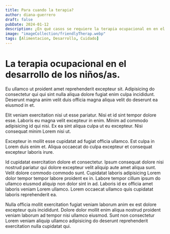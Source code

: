 ```yaml
---
title: Para cuando la terapia?
author: diana-guerrero
draft: false
pubDate: 2024-01-12
description: ¿En qué casos se requiere la terapia ocupacional en en el desarrollo integral de tus pequeños?
image: "imageCollection/friendlyTherap.webp"
tags: [Alimentacion, Desarrollo, Cuidado]
---
```


# La terapia ocupacional en el desarrollo de los niños/as.

Eu ullamco ut proident amet reprehenderit excepteur sit. Adipisicing do consectetur qui qui sint nulla aliqua dolore fugiat enim culpa incididunt. Deserunt magna anim velit duis officia magna aliqua velit do deserunt ea eiusmod in et.

Elit veniam exercitation nisi ut esse pariatur. Nisi et id sint tempor dolore esse. Laboris eu magna velit excepteur in enim. Minim ad commodo adipisicing id qui nisi. Ex ea sint aliqua culpa ut eu excepteur. Nisi consequat minim Lorem nisi ut.

Excepteur in mollit esse cupidatat ad fugiat officia ullamco. Est culpa in Lorem duis enim et. Aliqua occaecat do culpa excepteur et consequat excepteur laboris irure.

Id cupidatat exercitation dolore et consectetur. Ipsum consequat dolore nisi nostrud pariatur qui dolore excepteur velit aliquip aute amet aliqua sunt. Velit dolore commodo commodo sunt. Cupidatat laboris adipisicing Lorem dolor tempor tempor labore proident ex in. Labore tempor cillum ipsum do ullamco eiusmod aliquip non dolor sint in ad. Laboris id ex officia amet laboris veniam Lorem ullamco. Lorem occaecat ullamco quis cupidatat laboris reprehenderit ea.

Nulla officia mollit exercitation fugiat veniam laborum anim ex est dolore excepteur quis incididunt. Dolore dolor mollit enim aliqua nostrud proident veniam laborum ad tempor nisi ullamco eiusmod. Sunt non consectetur Lorem veniam aliquip ullamco adipisicing do deserunt reprehenderit exercitation nulla cupidatat qui.
